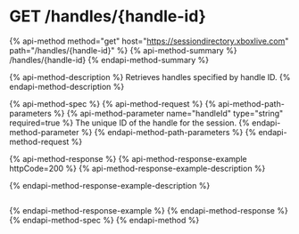 # GET /handles/{handle-id}

{% api-method method="get" host="https://sessiondirectory.xboxlive.com" path="/handles/{handle-id}" %}
{% api-method-summary %}
/handles/{handle-id}
{% endapi-method-summary %}

{% api-method-description %}
Retrieves handles specified by handle ID.
{% endapi-method-description %}

{% api-method-spec %}
{% api-method-request %}
{% api-method-path-parameters %}
{% api-method-parameter name="handleId" type="string" required=true %}
The unique ID of the handle for the session.
{% endapi-method-parameter %}
{% endapi-method-path-parameters %}
{% endapi-method-request %}

{% api-method-response %}
{% api-method-response-example httpCode=200 %}
{% api-method-response-example-description %}

{% endapi-method-response-example-description %}

```text

```
{% endapi-method-response-example %}
{% endapi-method-response %}
{% endapi-method-spec %}
{% endapi-method %}

